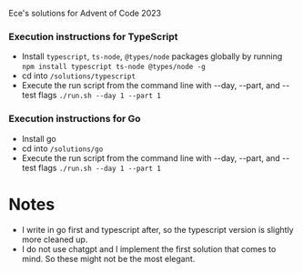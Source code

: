 Ece's solutions for Advent of Code 2023

### Execution instructions for TypeScript

- Install `typescript`, `ts-node`, `@types/node` packages globally by running `npm install typescript ts-node @types/node -g`
- cd into `/solutions/typescript`
- Execute the run script from the command line with --day, --part, and --test flags `./run.sh --day 1 --part 1`

### Execution instructions for Go

- Install go
- cd into `/solutions/go`
- Execute the run script from the command line with --day, --part, and --test flags `./run.sh --day 1 --part 1`

# Notes

- I write in go first and typescript after, so the typescript version is slightly more cleaned up.
- I do not use chatgpt and I implement the first solution that comes to mind. So these might not be the most elegant.
